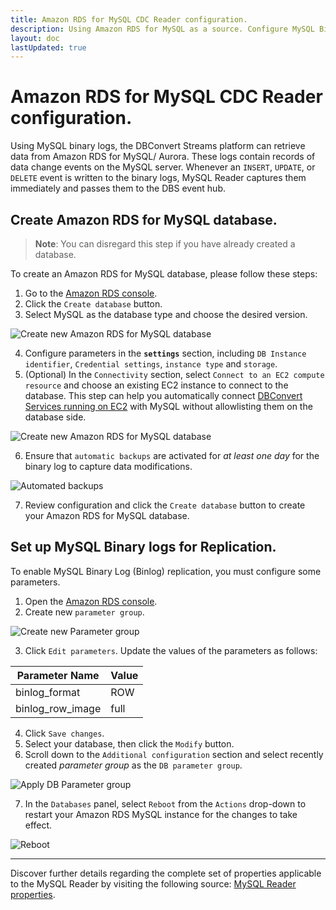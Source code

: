 ```yaml
---
title: Amazon RDS for MySQL CDC Reader configuration.
description: Using Amazon RDS for MySQL as a source. Configure MySQL Binary logging.
layout: doc
lastUpdated: true
---
```


# Amazon RDS for MySQL CDC Reader configuration.

Using MySQL binary logs, the DBConvert Streams platform can retrieve data from Amazon RDS for MySQL/ Aurora. These logs contain records of data change events on the MySQL server. Whenever an `INSERT`, `UPDATE`, or `DELETE` event is written to the binary logs, MySQL Reader captures them immediately and passes them to the DBS event hub.

## Create Amazon RDS for MySQL database. 
> **Note**: You can disregard this step if you have already created a database.

To create an Amazon RDS for MySQL database, please follow these steps:

1. Go to the [Amazon RDS console](https://console.aws.amazon.com/rds).
1. Click the `Create database` button.
1. Select MySQL as the database type and choose the desired version.

  ![Create new Amazon RDS for MySQL database](/images/amazon-rds-mysql/create-rds-mysql.png)

4. Configure parameters in the **`settings`** section, including `DB Instance identifier`, `Credential settings`, `instance type` and `storage`.
1. (Optional) In the `Connectivity` section, select `Connect to an EC2 compute resource` and choose an existing EC2 instance to connect to the database. This step can help you automatically connect [DBConvert Services running on EC2](/guide/deploy-ec2) with MySQL without allowlisting them on the database side.

  ![Create new Amazon RDS for MySQL database](/images/amazon-rds-mysql/connectivity.png)

6. Ensure that `automatic backups` are activated for *at least one day* for the binary log to capture data modifications.

  ![Automated backups](/images/amazon-rds-mysql/enable-backups.png)

7. Review configuration and click the `Create database` button to create your Amazon RDS for MySQL database.

## Set up MySQL Binary logs for Replication.

To enable MySQL Binary Log (Binlog) replication, you must configure some parameters.

1. Open the [Amazon RDS console](https://console.aws.amazon.com/rds).
1. Create new `parameter group`. 

 ![Create new Parameter group](/images/amazon-rds-mysql/create-param-group.png)

3. Click `Edit parameters`.
Update the values of the parameters as follows:

| Parameter Name | Value |
| --- | --- |
| binlog_format | ROW |
| binlog_row_image | full | 

4. Click `Save changes`.
1. Select your database, then click the `Modify` button.   
1. Scroll down to the `Additional configuration` section and select recently created *parameter group* as the `DB parameter group`.

 ![Apply DB Parameter group](/images/amazon-rds-mysql/apply-db-param-group.png)

7. In the `Databases` panel, select `Reboot` from the `Actions` drop-down to restart your Amazon RDS MySQL instance for the changes to take effect.

 ![Reboot](/images/amazon-rds-mysql/reboot.png)

---
Discover further details regarding the complete set of properties applicable to the MySQL Reader by visiting the following source: [MySQL Reader properties](/sources/mysql/reader-properties).
